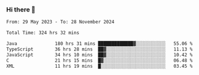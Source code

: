 ### Hi there 👋

<!--START_SECTION:waka-->

```txt
From: 29 May 2023 - To: 28 November 2024

Total Time: 324 hrs 32 mins

Java              180 hrs 31 mins █████████████▓░░░░░░░░░░░   55.06 %
TypeScript        36 hrs 28 mins  ██▓░░░░░░░░░░░░░░░░░░░░░░   11.13 %
JavaScript        34 hrs 10 mins  ██▓░░░░░░░░░░░░░░░░░░░░░░   10.42 %
C                 21 hrs 15 mins  █▓░░░░░░░░░░░░░░░░░░░░░░░   06.48 %
XML               11 hrs 19 mins  █░░░░░░░░░░░░░░░░░░░░░░░░   03.45 %
```

<!--END_SECTION:waka-->
<!--
**the-beef-calculator/the-beef-calculator** is a ✨ _special_ ✨ repository because its `README.md` (this file) appears on your GitHub profile.

Here are some ideas to get you started:

- 🔭 I’m currently working on ...
- 🌱 I’m currently learning ...
- 👯 I’m looking to collaborate on ...
- 🤔 I’m looking for help with ...
- 💬 Ask me about ...
- 📫 How to reach me: ...
- 😄 Pronouns: ...
- ⚡ Fun fact: ...
-->
